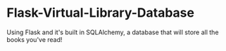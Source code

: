 # Flask-Virtual-Library-Database
Using Flask and it's built in SQLAlchemy, a database that will store all the books you've read!
